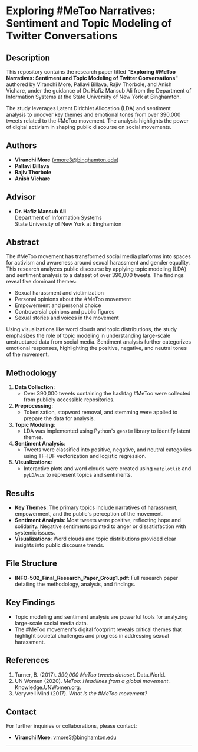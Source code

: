 # Exploring #MeToo Narratives: Sentiment and Topic Modeling of Twitter Conversations

## Description
This repository contains the research paper titled **"Exploring #MeToo Narratives: Sentiment and Topic Modeling of Twitter Conversations"** authored by Viranchi More, Pallavi Billava, Rajiv Thorbole, and Anish Vichare, under the guidance of Dr. Hafiz Mansub Ali from the Department of Information Systems at the State University of New York at Binghamton. 

The study leverages Latent Dirichlet Allocation (LDA) and sentiment analysis to uncover key themes and emotional tones from over 390,000 tweets related to the #MeToo movement. The analysis highlights the power of digital activism in shaping public discourse on social movements.

## Authors
- **Viranchi More** (vmore3@binghamton.edu)
- **Pallavi Billava**
- **Rajiv Thorbole**
- **Anish Vichare**

## Advisor
- **Dr. Hafiz Mansub Ali**  
  Department of Information Systems  
  State University of New York at Binghamton  

## Abstract
The #MeToo movement has transformed social media platforms into spaces for activism and awareness around sexual harassment and gender equality. This research analyzes public discourse by applying topic modeling (LDA) and sentiment analysis to a dataset of over 390,000 tweets. The findings reveal five dominant themes:
- Sexual harassment and victimization
- Personal opinions about the #MeToo movement
- Empowerment and personal choice
- Controversial opinions and public figures
- Sexual stories and voices in the movement

Using visualizations like word clouds and topic distributions, the study emphasizes the role of topic modeling in understanding large-scale unstructured data from social media. Sentiment analysis further categorizes emotional responses, highlighting the positive, negative, and neutral tones of the movement.

## Methodology
1. **Data Collection**:
   - Over 390,000 tweets containing the hashtag #MeToo were collected from publicly accessible repositories.
2. **Preprocessing**:
   - Tokenization, stopword removal, and stemming were applied to prepare the data for analysis.
3. **Topic Modeling**:
   - LDA was implemented using Python's `gensim` library to identify latent themes.
4. **Sentiment Analysis**:
   - Tweets were classified into positive, negative, and neutral categories using TF-IDF vectorization and logistic regression.
5. **Visualizations**:
   - Interactive plots and word clouds were created using `matplotlib` and `pyLDAvis` to represent topics and sentiments.

## Results
- **Key Themes**: The primary topics include narratives of harassment, empowerment, and the public's perception of the movement.
- **Sentiment Analysis**: Most tweets were positive, reflecting hope and solidarity. Negative sentiments pointed to anger or dissatisfaction with systemic issues.
- **Visualizations**: Word clouds and topic distributions provided clear insights into public discourse trends.

## File Structure
- **INFO-502_Final_Research_Paper_Group1.pdf**: Full research paper detailing the methodology, analysis, and findings.

## Key Findings
- Topic modeling and sentiment analysis are powerful tools for analyzing large-scale social media data.
- The #MeToo movement's digital footprint reveals critical themes that highlight societal challenges and progress in addressing sexual harassment.

## References
1. Turner, B. (2017). *390,000 MeToo tweets dataset*. Data.World.
2. UN Women (2020). *MeToo: Headlines from a global movement*. Knowledge.UNWomen.org.
3. Verywell Mind (2017). *What is the #MeToo movement?*

## Contact
For further inquiries or collaborations, please contact:
- **Viranchi More**: vmore3@binghamton.edu

---
